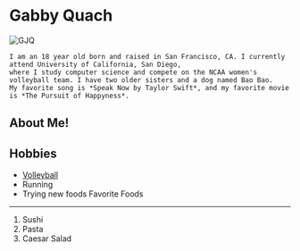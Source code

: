 # **Gabby Quach**
![GJQ](https://ucsdtritons.com/images/2022/8/9/Gabby_Quach.jpg?width=300)
```
I am an 18 year old born and raised in San Francisco, CA. I currently attend University of California, San Diego, 
where I study computer science and compete on the NCAA women's volleyball team. I have two older sisters and a dog named Bao Bao. 
My favorite song is *Speak Now by Taylor Swift*, and my favorite movie is *The Pursuit of Happyness*.
```
## About Me!
Hobbies
---
- [Volleyball](https://ucsdtritons.com/sports/womens-volleyball/roster/gabby-quach/11754)
- Running
- Trying new foods
Favorite Foods
---
1. Sushi
2. Pasta
3. Caesar Salad
